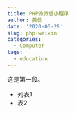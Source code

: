 ```yaml
---
title: PHP做微信小程序
author: 黄俭
date: '2020-06-29'
slug: php-weixin
categories:
  - Computer
tags:
  - education
---
```


这是第一段。

 - 列表1
 - 表2
 
